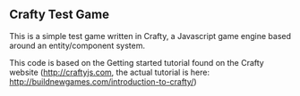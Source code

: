 Crafty Test Game
---------------

This is a simple test game written in Crafty, a Javascript game engine
based around an entity/component system.

This code is based on the Getting started tutorial found on the Crafty
website (http://craftyjs.com, the actual tutorial is here:
http://buildnewgames.com/introduction-to-crafty/)

